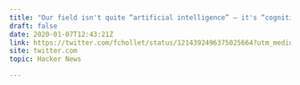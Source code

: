 ```yaml
---
title: "Our field isn't quite “artificial intelligence” – it's “cognitive automation”"
draft: false
date: 2020-01-07T12:43:21Z
link: https://twitter.com/fchollet/status/1214392496375025664?utm_medium=RSS&utm_source=hune
site: twitter.com
topic: Hacker News  

---
```

